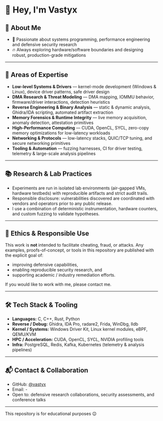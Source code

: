 # 👋 Hey, I'm Vastyx


## 🚀 About Me
- 🎯 Passionate about systems programming, performance engineering and defensive security research  
- 🔥 Always exploring hardware/software boundaries and designing robust, production-grade mitigations
---

## 🧠 Areas of Expertise
- **Low-level Systems & Drivers** — kernel-mode development (Windows & Linux), device driver patterns, safe driver design  
- **DMA Research & Threat Modeling** — DMA mapping, IOMMU behavior, firmware/driver interactions, detection heuristics  
- **Reverse Engineering & Binary Analysis** — static & dynamic analysis, Ghidra/IDA scripting, automated artifact extraction  
- **Memory Forensics & Runtime Integrity** — live memory acquisition, anomaly detection, attestation primitives  
- **High-Performance Computing** — CUDA, OpenCL, SYCL, zero-copy memory optimizations for low-latency workloads  
- **Networking & Protocols** — low-latency stacks, QUIC/TCP tuning, and secure networking primitives  
- **Tooling & Automation** — fuzzing harnesses, CI for driver testing, telemetry & large-scale analysis pipelines

---

## 📚 Research & Lab Practices
- Experiments are run in isolated lab environments (air-gapped VMs, hardware testbeds) with reproducible artifacts and strict audit trails.  
- Responsible disclosure: vulnerabilities discovered are coordinated with vendors and operators prior to any public release.  
- I use a combination of deterministic instrumentation, hardware counters, and custom fuzzing to validate hypotheses.

---

## 🧾 Ethics & Responsible Use
This work is **not** intended to facilitate cheating, fraud, or attacks. Any examples, proofs-of-concept, or tools in this repository are published with the explicit goal of:
- improving defensive capabilities,  
- enabling reproducible security research, and  
- supporting academic / industry remediation efforts.

If you would like to work with me, please contact me.

---

## 🛠 Tech Stack & Tooling
- **Languages:** C, C++, Rust, Python  
- **Reverse / Debug:** Ghidra, IDA Pro, radare2, Frida, WinDbg, lldb  
- **Kernel / Systems:** Windows Driver Kit, Linux kernel modules, eBPF, QEMU/KVM  
- **HPC / Acceleration:** CUDA, OpenCL, SYCL, NVIDIA profiling tools  
- **Infra:** PostgreSQL, Redis, Kafka, Kubernetes (telemetry & analysis pipelines)

---

## 📬 Contact & Collaboration
- GitHub: [@vastyx](https://github.com/vastyx)  
- Email: -  
- Open to: defensive research collaborations, security assessments, and conference talks

---
This repository is for educational purposes 😉

